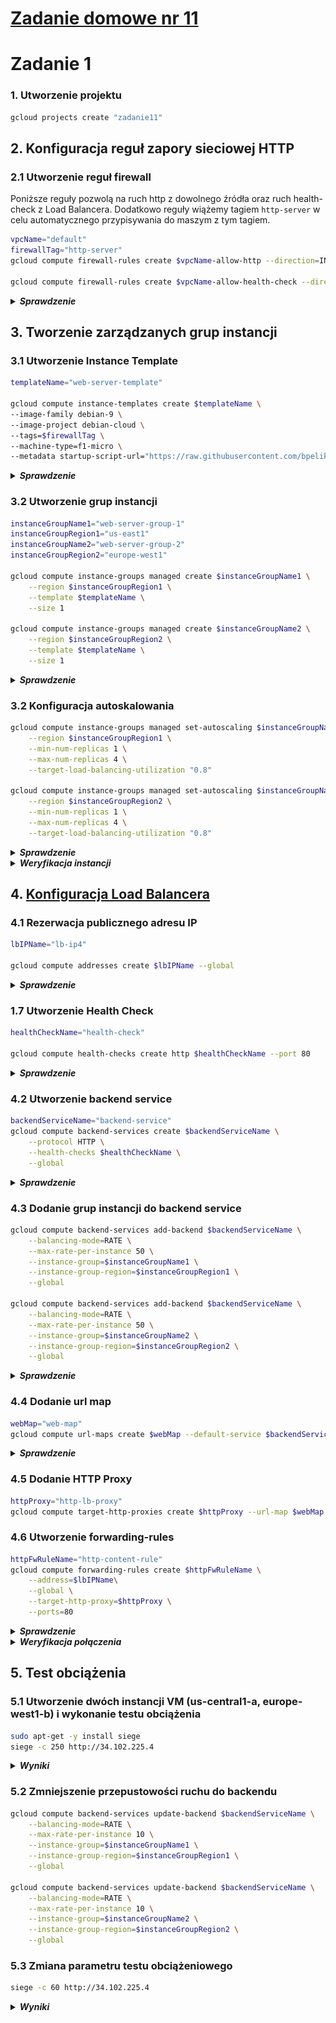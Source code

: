 # [Zadanie domowe nr 11](https://szkolachmury.pl/google-cloud-platform-droga-architekta/tydzien-11-load-balancing/zadanie-domowe-nr-11/)

# Zadanie 1

### 1. Utworzenie projektu
```bash
gcloud projects create "zadanie11"
```

## 2. Konfiguracja reguł zapory sieciowej HTTP

### 2.1 Utworzenie reguł firewall
Poniższe reguły pozwolą na ruch http z dowolnego źródła oraz ruch health-check z Load Balancera. Dodatkowo reguły wiążemy tagiem `http-server` w celu automatycznego przypisywania do maszym z tym tagiem.
```bash
vpcName="default"
firewallTag="http-server"
gcloud compute firewall-rules create $vpcName-allow-http --direction=INGRESS --network=$vpcName --action=ALLOW --rules=tcp:80 --priority=1000 --source-ranges=0.0.0.0/0 --target-tags=$firewallTag

gcloud compute firewall-rules create $vpcName-allow-health-check --direction=INGRESS --network=$vpcName --action=ALLOW --rules=tcp --priority=1000 --source-ranges=130.211.0.0/22,35.191.0.0/16 --target-tags=$firewallTag
```

<details>
  <summary><b><i>Sprawdzenie</i></b></summary>

![screen](./img/20200302215355.jpg)
</details>

## 3. Tworzenie zarządzanych grup instancji

### 3.1 Utworzenie Instance Template
```bash
templateName="web-server-template"

gcloud compute instance-templates create $templateName \
--image-family debian-9 \
--image-project debian-cloud \
--tags=$firewallTag \
--machine-type=f1-micro \
--metadata startup-script-url="https://raw.githubusercontent.com/bpelikan/SzkolaChmury/master/GCP/Architecture/Zadanie11/code/startup.sh"
```

<details>
  <summary><b><i>Sprawdzenie</i></b></summary>

![screen](./img/20200302215533.jpg)
</details>

### 3.2 Utworzenie grup instancji
```bash
instanceGroupName1="web-server-group-1"
instanceGroupRegion1="us-east1"
instanceGroupName2="web-server-group-2"
instanceGroupRegion2="europe-west1"

gcloud compute instance-groups managed create $instanceGroupName1 \
    --region $instanceGroupRegion1 \
    --template $templateName \
    --size 1

gcloud compute instance-groups managed create $instanceGroupName2 \
    --region $instanceGroupRegion2 \
    --template $templateName \
    --size 1
```

<details>
  <summary><b><i>Sprawdzenie</i></b></summary>

![screen](./img/20200302215726.jpg)
</details>

### 3.2 Konfiguracja autoskalowania
```bash
gcloud compute instance-groups managed set-autoscaling $instanceGroupName1 \
    --region $instanceGroupRegion1 \
    --min-num-replicas 1 \
    --max-num-replicas 4 \
    --target-load-balancing-utilization "0.8"

gcloud compute instance-groups managed set-autoscaling $instanceGroupName2 \
    --region $instanceGroupRegion2 \
    --min-num-replicas 1 \
    --max-num-replicas 4 \
    --target-load-balancing-utilization "0.8"
```

<details>
  <summary><b><i>Sprawdzenie</i></b></summary>

![screen](./img/20200302215824.jpg)
</details>

<details>
  <summary><b><i>Weryfikacja instancji</i></b></summary>

```bash
bartosz@cloudshell:~ (zadanie11)$ gcloud compute instances list
NAME                     ZONE            MACHINE_TYPE  PREEMPTIBLE  INTERNAL_IP  EXTERNAL_IP     STATUS
web-server-group-2-xp9b  europe-west1-b  f1-micro                   10.132.0.11  35.190.213.185  RUNNING
web-server-group-1-882x  us-east1-b      f1-micro                   10.142.0.15  104.196.170.97  RUNNING
```
![screen](./img/20200302215948.jpg)
![screen](./img/20200302220100.jpg)
![screen](./img/20200302220104.jpg)
</details>

## 4. [Konfiguracja Load Balancera](https://cloud.google.com/load-balancing/docs/https/https-load-balancer-example)

### 4.1 Rezerwacja publicznego adresu IP
```bash
lbIPName="lb-ip4"

gcloud compute addresses create $lbIPName --global
```

<details>
  <summary><b><i>Sprawdzenie</i></b></summary>

![screen](./img/20200302220218.jpg)
</details>

### 1.7 Utworzenie Health Check
```bash
healthCheckName="health-check"

gcloud compute health-checks create http $healthCheckName --port 80
```

<details>
  <summary><b><i>Sprawdzenie</i></b></summary>

![screen](./img/20200302220933.jpg)
</details>

### 4.2 Utworzenie backend service
```bash
backendServiceName="backend-service"
gcloud compute backend-services create $backendServiceName \
    --protocol HTTP \
    --health-checks $healthCheckName \
    --global
```

<details>
  <summary><b><i>Sprawdzenie</i></b></summary>

![screen](./img/20200302222032.jpg)
</details>

### 4.3 Dodanie grup instancji do backend service
```bash
gcloud compute backend-services add-backend $backendServiceName \
    --balancing-mode=RATE \
    --max-rate-per-instance 50 \
    --instance-group=$instanceGroupName1 \
    --instance-group-region=$instanceGroupRegion1 \
    --global

gcloud compute backend-services add-backend $backendServiceName \
    --balancing-mode=RATE \
    --max-rate-per-instance 50 \
    --instance-group=$instanceGroupName2 \
    --instance-group-region=$instanceGroupRegion2 \
    --global
```

<details>
  <summary><b><i>Sprawdzenie</i></b></summary>

![screen](./img/20200302222648.jpg)
</details>

### 4.4 Dodanie url map
```bash
webMap="web-map"
gcloud compute url-maps create $webMap --default-service $backendServiceName
```

<details>
  <summary><b><i>Sprawdzenie</i></b></summary>

![screen](./img/20200302223744.jpg)
</details>

### 4.5 Dodanie HTTP Proxy
```bash
httpProxy="http-lb-proxy"
gcloud compute target-http-proxies create $httpProxy --url-map $webMap
```

### 4.6 Utworzenie forwarding-rules
```bash
httpFwRuleName="http-content-rule"
gcloud compute forwarding-rules create $httpFwRuleName \
    --address=$lbIPName\
    --global \
    --target-http-proxy=$httpProxy \
    --ports=80
```

<details>
  <summary><b><i>Sprawdzenie</i></b></summary>

![screen](./img/20200302224058.jpg)
![screen](./img/20200302224134.jpg)
</details>

<details>
  <summary><b><i>Weryfikacja połączenia</i></b></summary>

![screen](./img/20200302225007.jpg)

Wynik wykonania połączenia z różnych regionów:
![screen](./img/20200302225431.jpg)
</details>

## 5. Test obciążenia
### 5.1 Utworzenie dwóch instancji VM (us-central1-a, europe-west1-b) i wykonanie testu obciążenia
```bash
sudo apt-get -y install siege
siege -c 250 http://34.102.225.4
```

<details>
  <summary><b><i>Wyniki</i></b></summary>


#### 1. 
Ruch z jednego regionu - ruch jest równoważony pomiędzy regionami.
![screen](./img/20200302230520.jpg)

#### 2. 
Test obciążenia - zauważyć tutaj można, że zadziałało autoskalowanie grupy instancji, jednak z powodu zbyt dużego obciążenia część VM nie przyjmują ruchu.
![screen](./img/20200302230654.jpg)

</details>


### 5.2 Zmniejszenie przepustowości ruchu do backendu
```bash
gcloud compute backend-services update-backend $backendServiceName \
    --balancing-mode=RATE \
    --max-rate-per-instance 10 \
    --instance-group=$instanceGroupName1 \
    --instance-group-region=$instanceGroupRegion1 \
    --global

gcloud compute backend-services update-backend $backendServiceName \
    --balancing-mode=RATE \
    --max-rate-per-instance 10 \
    --instance-group=$instanceGroupName2 \
    --instance-group-region=$instanceGroupRegion2 \
    --global
```

### 5.3 Zmiana parametru testu obciążeniowego
```bash
siege -c 60 http://34.102.225.4
```

<details>
  <summary><b><i>Wyniki</i></b></summary>

Widać równoważenie ruchu w przypadku kiedy dany region nie jest w stanie obsłużyć ruchu
![screen](./img/ezgif-7-befd791c597a.gif)

</details>
